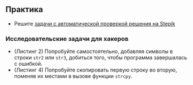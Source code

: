 ## Практика

- Решите [задачи с автоматической проверкой решения на Stepik](https://stepik.org/lesson/65084/step/1)

### Исследовательские задачи для хакеров

- (Листинг 2) Попробуйте самостоятельно, добавляя символы в строки `str2` или `str3`, добиться того, чтобы программа завершалась с ошибкой.
- (Листинг 4) Попробуйте скопировать первую строку во вторую, поменяв их местами в вызове функции `strcpy`.
